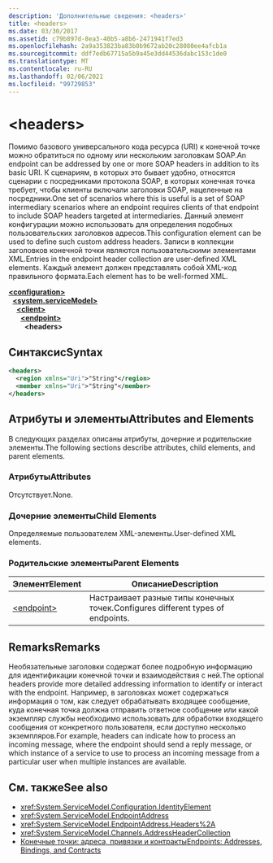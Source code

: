 ```yaml
---
description: 'Дополнительные сведения: <headers>'
title: <headers>
ms.date: 03/30/2017
ms.assetid: c79b897d-8ea3-40b5-a8b6-2471941f7ed3
ms.openlocfilehash: 2a9a353823ba83b0b9672ab20c28080ee4afcb1a
ms.sourcegitcommit: ddf7edb67715a5b9a45e3dd44536dabc153c1de0
ms.translationtype: MT
ms.contentlocale: ru-RU
ms.lasthandoff: 02/06/2021
ms.locfileid: "99729853"
---
```

# \<headers>

<span data-ttu-id="d7245-102">Помимо базового универсального кода ресурса (URI) к конечной точке можно обратиться по одному или нескольким заголовкам SOAP.</span><span class="sxs-lookup"><span data-stu-id="d7245-102">An endpoint can be addressed by one or more SOAP headers in addition to its basic URI.</span></span> <span data-ttu-id="d7245-103">К сценариям, в которых это бывает удобно, относятся сценарии с посредниками протокола SOAP, в которых конечная точка требует, чтобы клиенты включали заголовки SOAP, нацеленные на посредники.</span><span class="sxs-lookup"><span data-stu-id="d7245-103">One set of scenarios where this is useful is a set of SOAP intermediary scenarios where an endpoint requires clients of that endpoint to include SOAP headers targeted at intermediaries.</span></span> <span data-ttu-id="d7245-104">Данный элемент конфигурации можно использовать для определения подобных пользовательских заголовков адресов.</span><span class="sxs-lookup"><span data-stu-id="d7245-104">This configuration element can be used to define such custom address headers.</span></span> <span data-ttu-id="d7245-105">Записи в коллекции заголовков конечной точки являются пользовательскими элементами XML.</span><span class="sxs-lookup"><span data-stu-id="d7245-105">Entries in the endpoint header collection are user-defined XML elements.</span></span> <span data-ttu-id="d7245-106">Каждый элемент должен представлять собой XML-код правильного формата.</span><span class="sxs-lookup"><span data-stu-id="d7245-106">Each element has to be well-formed XML.</span></span>  
  
[**\<configuration>**](../configuration-element.md)\
&nbsp;&nbsp;[**\<system.serviceModel>**](system-servicemodel.md)\
&nbsp;&nbsp;&nbsp;&nbsp;[**\<client>**](client.md)\
&nbsp;&nbsp;&nbsp;&nbsp;&nbsp;&nbsp;[**\<endpoint>**](endpoint-of-client.md)\
&nbsp;&nbsp;&nbsp;&nbsp;&nbsp;&nbsp;&nbsp;&nbsp;**\<headers>**  
  
## <a name="syntax"></a><span data-ttu-id="d7245-107">Синтаксис</span><span class="sxs-lookup"><span data-stu-id="d7245-107">Syntax</span></span>  
  
```xml  
<headers>
  <region xmlns="Uri">"String"</region>
  <member xmlns="Uri">"String"</member>
</headers>
```  
  
## <a name="attributes-and-elements"></a><span data-ttu-id="d7245-108">Атрибуты и элементы</span><span class="sxs-lookup"><span data-stu-id="d7245-108">Attributes and Elements</span></span>  

 <span data-ttu-id="d7245-109">В следующих разделах описаны атрибуты, дочерние и родительские элементы.</span><span class="sxs-lookup"><span data-stu-id="d7245-109">The following sections describe attributes, child elements, and parent elements.</span></span>  
  
### <a name="attributes"></a><span data-ttu-id="d7245-110">Атрибуты</span><span class="sxs-lookup"><span data-stu-id="d7245-110">Attributes</span></span>  

 <span data-ttu-id="d7245-111">Отсутствует.</span><span class="sxs-lookup"><span data-stu-id="d7245-111">None.</span></span>  
  
### <a name="child-elements"></a><span data-ttu-id="d7245-112">Дочерние элементы</span><span class="sxs-lookup"><span data-stu-id="d7245-112">Child Elements</span></span>  

 <span data-ttu-id="d7245-113">Определяемые пользователем XML-элементы.</span><span class="sxs-lookup"><span data-stu-id="d7245-113">User-defined XML elements.</span></span>  
  
### <a name="parent-elements"></a><span data-ttu-id="d7245-114">Родительские элементы</span><span class="sxs-lookup"><span data-stu-id="d7245-114">Parent Elements</span></span>  
  
|<span data-ttu-id="d7245-115">Элемент</span><span class="sxs-lookup"><span data-stu-id="d7245-115">Element</span></span>|<span data-ttu-id="d7245-116">Описание</span><span class="sxs-lookup"><span data-stu-id="d7245-116">Description</span></span>|  
|-------------|-----------------|  
|[\<endpoint>](endpoint-of-client.md)|<span data-ttu-id="d7245-117">Настраивает разные типы конечных точек.</span><span class="sxs-lookup"><span data-stu-id="d7245-117">Configures different types of endpoints.</span></span>|  
  
## <a name="remarks"></a><span data-ttu-id="d7245-118">Remarks</span><span class="sxs-lookup"><span data-stu-id="d7245-118">Remarks</span></span>  

 <span data-ttu-id="d7245-119">Необязательные заголовки содержат более подробную информацию для идентификации конечной точки и взаимодействия с ней.</span><span class="sxs-lookup"><span data-stu-id="d7245-119">The optional headers provide more detailed addressing information to identify or interact with the endpoint.</span></span> <span data-ttu-id="d7245-120">Например, в заголовках может содержаться информация о том, как следует обрабатывать входящее сообщение, куда конечная точка должна отправить ответное сообщение или какой экземпляр службы необходимо использовать для обработки входящего сообщения от конкретного пользователя, если доступно несколько экземпляров.</span><span class="sxs-lookup"><span data-stu-id="d7245-120">For example, headers can indicate how to process an incoming message, where the endpoint should send a reply message, or which instance of a service to use to process an incoming message from a particular user when multiple instances are available.</span></span>  
  
## <a name="see-also"></a><span data-ttu-id="d7245-121">См. также</span><span class="sxs-lookup"><span data-stu-id="d7245-121">See also</span></span>

- <xref:System.ServiceModel.Configuration.IdentityElement>
- <xref:System.ServiceModel.EndpointAddress>
- <xref:System.ServiceModel.EndpointAddress.Headers%2A>
- <xref:System.ServiceModel.Channels.AddressHeaderCollection>
- [<span data-ttu-id="d7245-122">Конечные точки: адреса, привязки и контракты</span><span class="sxs-lookup"><span data-stu-id="d7245-122">Endpoints: Addresses, Bindings, and Contracts</span></span>](../../../wcf/feature-details/endpoints-addresses-bindings-and-contracts.md)
